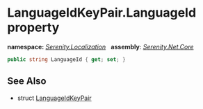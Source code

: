# LanguageIdKeyPair.LanguageId property
**namespace:** *[Serenity.Localization](../../README.md#serenity.localization-namespace)*   **assembly**: *[Serenity.Net.Core](../../README.md)*

```csharp
public string LanguageId { get; set; }
```

## See Also

* struct [LanguageIdKeyPair](../LanguageIdKeyPair.md)